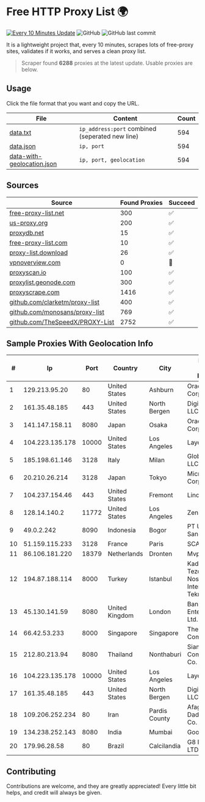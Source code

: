 
# Free HTTP Proxy List 🌍

[![Every 10 Minutes Update](https://github.com/mertguvencli/http-proxy-list/actions/workflows/main.yml/badge.svg?branch=main)](https://github.com/mertguvencli/http-proxy-list/actions/workflows/main.yml)
![GitHub](https://img.shields.io/github/license/mertguvencli/http-proxy-list)
![GitHub last commit](https://img.shields.io/github/last-commit/mertguvencli/http-proxy-list)

It is a lightweight project that, every 10 minutes, scrapes lots of free-proxy sites, validates if it works, and serves a clean proxy list.


> Scraper found **6288** proxies at the latest update. Usable proxies are below.

## Usage

Click the file format that you want and copy the URL.


|File|Content|Count|
|----|-------|-----|
|[data.txt](https://raw.githubusercontent.com/mertguvencli/http-proxy-list/main/proxy-list/data.txt)|`ip_address:port` combined (seperated new line)|594|
|[data.json](https://raw.githubusercontent.com/mertguvencli/http-proxy-list/main/proxy-list/data.json)|`ip, port`|594|
|[data-with-geolocation.json](https://raw.githubusercontent.com/mertguvencli/http-proxy-list/main/proxy-list/data-with-geolocation.json)|`ip, port, geolocation`|594|

## Sources

|Source|Found Proxies|Succeed|
|------|-------------|-------|
|[free-proxy-list.net](https://free-proxy-list.net)|300|✅|
|[us-proxy.org](https://www.us-proxy.org)|200|✅|
|[proxydb.net](http://proxydb.net)|15|✅|
|[free-proxy-list.com](https://free-proxy-list.com/?page=&port=&type%5B%5D=http&type%5B%5D=https&up_time=0&search=Search)|10|✅|
|[proxy-list.download](https://www.proxy-list.download/HTTP)|26|✅|
|[vpnoverview.com](https://vpnoverview.com/privacy/anonymous-browsing/free-proxy-servers)|0|🚫|
|[proxyscan.io](https://www.proxyscan.io)|100|✅|
|[proxylist.geonode.com](https://proxylist.geonode.com/api/proxy-list?limit=300&page=1&sort_by=lastChecked&sort_type=desc&protocols=http,https)|300|✅|
|[proxyscrape.com](https://api.proxyscrape.com/v2/?request=displayproxies&protocol=http&timeout=10000&country=all&ssl=all&anonymity=all)|1416|✅|
|[github.com/clarketm/proxy-list](https://raw.githubusercontent.com/clarketm/proxy-list/master/proxy-list-raw.txt)|400|✅|
|[github.com/monosans/proxy-list](https://raw.githubusercontent.com/monosans/proxy-list/main/proxies/http.txt)|769|✅|
|[github.com/TheSpeedX/PROXY-List](https://raw.githubusercontent.com/TheSpeedX/PROXY-List/master/http.txt)|2752|✅|


## Sample Proxies With Geolocation Info

|#|Ip|Port|Country|City|Internet Service Provider|
|-|--|----|-------|----|-------------------------|
|1|129.213.95.20|80|United States|Ashburn|Oracle Corporation|
|2|161.35.48.185|443|United States|North Bergen|DigitalOcean, LLC|
|3|141.147.158.11|8080|Japan|Osaka|Oracle Corporation|
|4|104.223.135.178|10000|United States|Los Angeles|LayerHost|
|5|185.198.61.146|3128|Italy|Milan|Global Router LLC|
|6|20.210.26.214|3128|Japan|Tokyo|Microsoft Corporation|
|7|104.237.154.46|443|United States|Fremont|Linode, LLC|
|8|128.14.140.2|11772|United States|Los Angeles|Zenlayer Inc|
|9|49.0.2.242|8090|Indonesia|Bogor|PT Usaha Adi Sanggoro|
|10|51.159.115.233|3128|France|Paris|SCALEWAY|
|11|86.106.181.220|18379|Netherlands|Dronten|Mvps LTD|
|12|194.87.188.114|8000|Turkey|Istanbul|Kadir Huseyin Tezcan Nosspeed Internet Teknolojileri|
|13|45.130.141.59|8080|United Kingdom|London|Bangmod Enterprise Co., Ltd.|
|14|66.42.53.233|8000|Singapore|Singapore|The Constant Company|
|15|212.80.213.94|8080|Thailand|Nonthaburi|Siamdata Communication Co.|
|16|104.223.135.178|10000|United States|Los Angeles|LayerHost|
|17|161.35.48.185|443|United States|North Bergen|DigitalOcean, LLC|
|18|109.206.252.234|80|Iran|Pardis County|Afagh Andish Dadeh Pardis Co. Ltd|
|19|134.238.252.143|8080|India|Mumbai|Google LLC|
|20|179.96.28.58|80|Brazil|Calcilandia|G8 NETWORKS LTDA|



## Contributing

Contributions are welcome, and they are greatly appreciated! Every
little bit helps, and credit will always be given.

